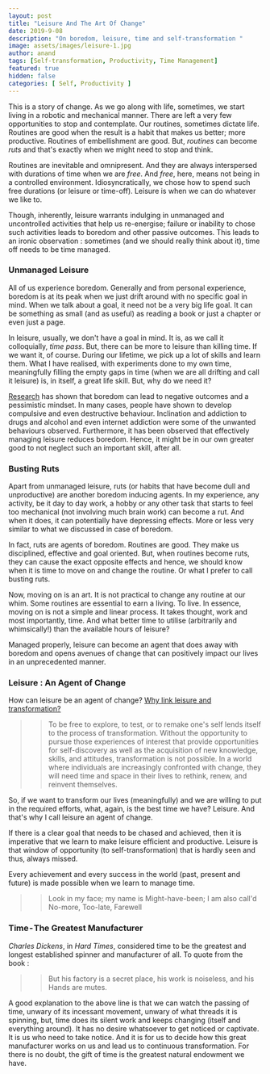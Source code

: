```yaml
---
layout: post
title: "Leisure And The Art Of Change"
date: 2019-9-08
description: "On boredom, leisure, time and self-transformation "
image: assets/images/leisure-1.jpg
author: anand
tags: [Self-transformation, Productivity, Time Management]
featured: true
hidden: false
categories: [ Self, Productivity ]
---
```

This is a story of change. As we go along with life, sometimes, we start living in a robotic and mechanical manner. There are left a very few opportunities to stop and contemplate. Our routines, sometimes dictate life. Routines are good when the result is a habit that makes us better; more productive. Routines of embellishment are good. But, *routines* can become *ruts* and that's exactly when we might need to stop and think.

Routines are inevitable and omnipresent. And they are always interspersed with durations of time when we are *free*. And *free*, here, means not being in a controlled environment. Idiosyncratically, we chose how to spend such free durations (or leisure or time-off). Leisure is when we can do whatever we like to.

Though, inherently, leisure warrants indulging in unmanaged and uncontrolled activities that help us re-energise; failure or inability to chose such activities leads to boredom and other passive outcomes. This leads to an ironic observation : sometimes (and we should really think about it), time off needs to be time managed.

### **Unmanaged Leisure**
All of us experience boredom. Generally and from personal experience, boredom is at its peak when we just drift around with no specific goal in mind. When we talk about a goal, it need not be a very big life goal. It can be something as small (and as useful) as reading a book or just a chapter or even just a page.

In leisure, usually, we don't have a goal in mind. It is, as we call it colloquially, *time pass*. But, there can be more to leisure than killing time. If we want it, of course. During our lifetime, we pick up a lot of skills and learn them. What I have realised, with experiments done to my own time, meaningfully filling the empty gaps in time (when we are all drifting and call it leisure) is, in itself, a great life skill. But, why do we need it?

[Research](https://www.psychologytoday.com/intl/blog/why-bad-looks-good/201908/how-liven-leisure-time-and-beat-boredom) has shown that boredom can lead to negative outcomes and a pessimistic mindset. In many cases, people have shown to develop compulsive and even destructive behaviour. Inclination and addiction to drugs and alcohol and even internet addiction were some of the unwanted behaviours observed. Furthermore, it has been observed that effectively managing leisure reduces boredom. Hence, it might be in our own greater good to not neglect such an important skill, after all.

### **Busting Ruts**
Apart from unmanaged leisure, ruts (or habits that have become dull and unproductive) are another boredom inducing agents. In my experience, any activity, be it day to day work, a hobby or any other task that starts to feel too mechanical (not involving much brain work) can become a rut. And when it does, it can potentially have depressing effects. More or less very similar to what we discussed in case of boredom.

In fact, ruts are agents of boredom. Routines are good. They make us disciplined, effective and goal oriented. But, when routines become ruts, they can cause the exact opposite effects and hence, we should know when it is time to move on and change the routine. Or what I prefer to call busting ruts.

Now, moving on is an art. It is not practical to change any routine at our whim. Some routines are essential to earn a living. To live. In essence, moving on is not a simple and linear process. It takes thought, work and most importantly, time. And what better time to utilise (arbitrarily and whimsically!) than the available hours of leisure?

Managed properly, leisure can become an agent that does away with boredom and opens avenues of change that can positively impact our lives in an unprecedented manner.

### **Leisure : An Agent of Change**
How can leisure be an agent of change? [Why link leisure and transformation?](https://www.sagamorepub.com/sites/default/files/2018-07/galley_0.pdf)

>> To be free to explore, to test, or to remake one's self lends itself to the process of transformation. Without the opportunity to pursue those experiences of interest that provide opportunities for self-discovery as well as the acquisition of new knowledge, skills, and attitudes, transformation is not possible. In a world where individuals are increasingly confronted with change, they will need time and space in their lives to rethink, renew, and reinvent themselves.

So, if we want to transform our lives (meaningfully) and we are willing to put in the required efforts, what, again, is the best time we have? Leisure. And that's why I call leisure an agent of change.

If there is a clear goal that needs to be chased and achieved, then it is imperative that we learn to make leisure efficient and productive. Leisure is that window of opportunity (to self-transformation) that is hardly seen and thus, always missed.

Every achievement and every success in the world (past, present and future) is made possible when we learn to manage time.

>> Look in my face; my name is Might-have-been; I am also call'd No-more, Too-late, Farewell

### **Time - The Greatest Manufacturer**
*Charles Dickens*, in *Hard Times*, considered time to be the greatest and longest established spinner and manufacturer of all. To quote from the book :

>> But his factory is a secret place, his work is noiseless, and his Hands are mutes.

A good explanation to the above line is that we can watch the passing of time, unwary of its incessant movement, unwary of what threads it is spinning, but, time does its silent work and keeps changing (itself and everything around). It has no desire whatsoever to get noticed or captivate. It is us who need to take notice. And it is for us to decide how this great manufacturer works on us and lead us to continuous transformation. For there is no doubt, the gift of time is the greatest natural endowment we have.
